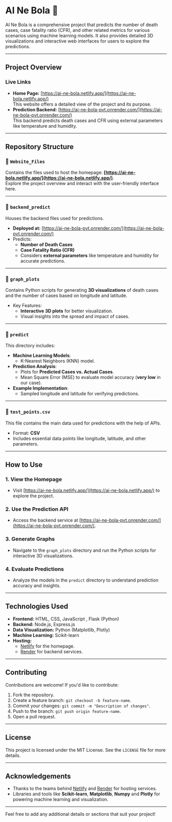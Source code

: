 # **AI Ne Bola** 🌟

AI Ne Bola is a comprehensive project that predicts the number of death cases, case fatality ratio (CFR), and other related metrics for various scenarios using machine learning models. It also provides detailed 3D visualizations and interactive web interfaces for users to explore the predictions.

---

## **Project Overview**

### **Live Links**  
- **Home Page:** [https://ai-ne-bola.netlify.app/](https://ai-ne-bola.netlify.app/)  
  This website offers a detailed view of the project and its purpose.  
- **Prediction Backend:** [https://ai-ne-bola-pvt.onrender.com/](https://ai-ne-bola-pvt.onrender.com/)  
  This backend predicts death cases and CFR using external parameters like temperature and humidity.

---

## **Repository Structure**

### 📁 `Website_Files`  
Contains the files used to host the homepage: **[https://ai-ne-bola.netlify.app/](https://ai-ne-bola.netlify.app/)**.  
Explore the project overview and interact with the user-friendly interface here.

---

### 📁 `backend_predict`  
Houses the backend files used for predictions.  
- **Deployed at:** [https://ai-ne-bola-pvt.onrender.com/](https://ai-ne-bola-pvt.onrender.com/)  
- Predicts:
  - **Number of Death Cases**
  - **Case Fatality Ratio (CFR)**  
  - Considers **external parameters** like temperature and humidity for accurate predictions.

---

### 📁 `graph_plots`  
Contains Python scripts for generating **3D visualizations** of death cases and the number of cases based on longitude and latitude.  
- Key Features:
  - **Interactive 3D plots** for better visualization.
  - Visual insights into the spread and impact of cases.

---

### 📁 `predict`  
This directory includes:  
- **Machine Learning Models**:
  - K-Nearest Neighbors (KNN) model.
- **Prediction Analysis**:
  - Plots for **Predicted Cases vs. Actual Cases**.
  - Mean Square Error (MSE) to evaluate model accuracy (**very low** in our case).  
- **Example Implementation**:
  - Sampled longitude and latitude for verifying predictions.

---

### 📄 `test_points.csv`  
This file contains the main data used for predictions with the help of APIs.  
- Format: **CSV**  
- Includes essential data points like longitude, latitude, and other parameters.

---

## **How to Use**

### **1. View the Homepage**
- Visit [https://ai-ne-bola.netlify.app/](https://ai-ne-bola.netlify.app/) to explore the project.

### **2. Use the Prediction API**
- Access the backend service at [https://ai-ne-bola-pvt.onrender.com/](https://ai-ne-bola-pvt.onrender.com/).

### **3. Generate Graphs**
- Navigate to the `graph_plots` directory and run the Python scripts for interactive 3D visualizations.

### **4. Evaluate Predictions**
- Analyze the models in the `predict` directory to understand prediction accuracy and insights.

---

## **Technologies Used**

- **Frontend:** HTML, CSS, JavaScript , Flask (Python)
- **Backend:** Node.js, Express.js
- **Data Visualization:** Python (Matplotlib, Plotly)
- **Machine Learning:** Scikit-learn
- **Hosting:** 
  - [Netlify](https://www.netlify.com/) for the homepage.
  - [Render](https://render.com/) for backend services.

---

## **Contributing**

Contributions are welcome! If you'd like to contribute:  
1. Fork the repository.  
2. Create a feature branch: `git checkout -b feature-name`.  
3. Commit your changes: `git commit -m "Description of changes"`.  
4. Push to the branch: `git push origin feature-name`.  
5. Open a pull request.

---

## **License**

This project is licensed under the MIT License. See the `LICENSE` file for more details.

---

## **Acknowledgements**  
- Thanks to the teams behind [Netlify](https://www.netlify.com/) and [Render](https://render.com/) for hosting services.
- Libraries and tools like **Scikit-learn**, **Matplotlib**, **Numpy** and **Plotly** for powering machine learning and visualization.

---

Feel free to add any additional details or sections that suit your project!
